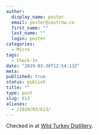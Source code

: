 ```yaml
---
author:
  display_name: poster
  email: poster@zastrow.co
  first_name: ""
  last_name: ""
  login: poster
categories:
  - Micro
tags:
  - Check-In
date: "2019-03-30T12:54:13Z"
meta:
published: true
status: publish
title: ""
type: post
slug: 613
aliases:
  - /2019/03/613/
---
```

<p>Checked in at <a href="http://4sq.com/cxHGfd">Wild Turkey Distillery</a>.</p>
